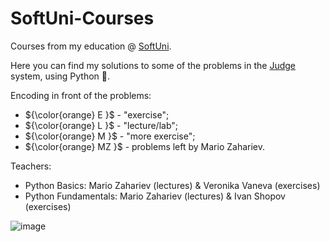 # SoftUni-Courses
Courses from my education @ [SoftUni](https://softuni.bg/).

Here you can find my solutions to some of the problems in the [Judge](https://judge.softuni.org/) system, using Python :snake:.

Encoding in front of the problems:

- ${\color{orange} E }$ - "exercise";
- ${\color{orange} L }$ - "lecture/lab";
- ${\color{orange} M }$ - "more exercise";
- ${\color{orange} MZ }$ - problems left by Mario Zahariev.

Teachers:

- Python Basics: Mario Zahariev (lectures) & Veronika Vaneva (exercises)
- Python Fundamentals: Mario Zahariev (lectures) & Ivan Shopov (exercises)

![image](https://softuni.bg/Files/Publications/2019/06/pytonwizzard_15463182.png)
